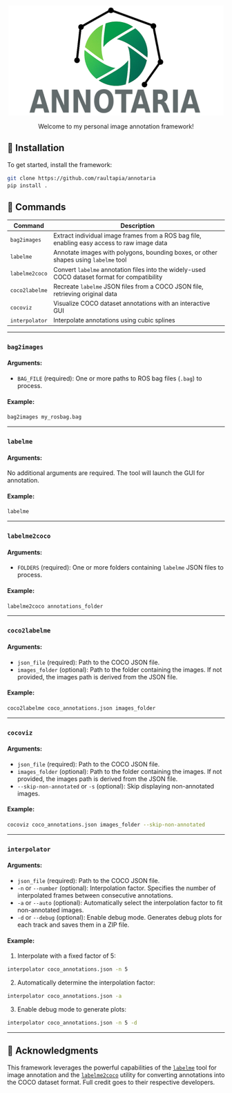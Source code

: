 <div align="center" style="margin-bottom: 10px;">
<a href="https://github.com/raultapia/annotaria">
<img width="500" src="https://github.com/raultapia/annotaria/blob/main/.github/assets/annotaria.png?raw=true" alt="annotaria">
</a>
</div>
<p align="center" class="brief">
Welcome to my personal image annotation framework!
</p>

## 🧩 Installation

To get started, install the framework:

```bash
git clone https://github.com/raultapia/annotaria
pip install .
```

## 💬 Commands

| **Command**    | **Description**                                                                               |
| -------------- | --------------------------------------------------------------------------------------------- |
| `bag2images`   | Extract individual image frames from a ROS bag file, enabling easy access to raw image data   |
| `labelme`      | Annotate images with polygons, bounding boxes, or other shapes using `labelme` tool           |
| `labelme2coco` | Convert `labelme` annotation files into the widely-used COCO dataset format for compatibility |
| `coco2labelme` | Recreate `labelme` JSON files from a COCO JSON file, retrieving original data                 |
| `cocoviz`      | Visualize COCO dataset annotations with an interactive GUI                                    |
| `interpolator` | Interpolate annotations using cubic splines                                                   |

---

### `bag2images`

#### Arguments:

- `BAG_FILE` (required): One or more paths to ROS bag files (`.bag`) to process.

#### Example:

```bash
bag2images my_rosbag.bag
```

---

### `labelme`

#### Arguments:

No additional arguments are required. The tool will launch the GUI for annotation.

#### Example:

```bash
labelme
```

---

### `labelme2coco`

#### Arguments:

- `FOLDERS` (required): One or more folders containing `labelme` JSON files to process.

#### Example:

```bash
labelme2coco annotations_folder
```

---

### `coco2labelme`

#### Arguments:

- `json_file` (required): Path to the COCO JSON file.
- `images_folder` (optional): Path to the folder containing the images. If not provided, the images path is derived from the JSON file.

#### Example:

```bash
coco2labelme coco_annotations.json images_folder
```

---

### `cocoviz`

#### Arguments:

- `json_file` (required): Path to the COCO JSON file.
- `images_folder` (optional): Path to the folder containing the images. If not provided, the images path is derived from the JSON file.
- `--skip-non-annotated` or `-s` (optional): Skip displaying non-annotated images.

#### Example:

```bash
cocoviz coco_annotations.json images_folder --skip-non-annotated
```

---

### `interpolator`

#### Arguments:

- `json_file` (required): Path to the COCO JSON file.
- `-n` or `--number` (optional): Interpolation factor. Specifies the number of interpolated frames between consecutive annotations.
- `-a` or `--auto` (optional): Automatically select the interpolation factor to fit non-annotated images.
- `-d` or `--debug` (optional): Enable debug mode. Generates debug plots for each track and saves them in a ZIP file.

#### Example:

1. Interpolate with a fixed factor of 5:

```bash
interpolator coco_annotations.json -n 5
```

2. Automatically determine the interpolation factor:

```bash
interpolator coco_annotations.json -a
```

3. Enable debug mode to generate plots:

```bash
interpolator coco_annotations.json -n 5 -d
```

---

## 📜 Acknowledgments

This framework leverages the powerful capabilities of the [`labelme`](https://github.com/wkentaro/labelme) tool for image annotation and the [`labelme2coco`](https://github.com/fcakyon/labelme2coco) utility for converting annotations into the COCO dataset format. Full credit goes to their respective developers.
